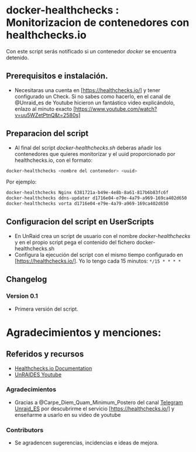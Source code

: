 # **docker-healthchecks** : Monitorizacion de contenedores con healthchecks.io

Con este script serás notificado si un contenedor *docker* se encuentra detenido.

## Prerequisitos e instalación.

- Necesitaras una cuenta en [https://healthchecks.io/] y tener configurado un Check. Si no sabes como hacerlo, en el canal de @Unraid_es de Youtube hicieron un fantástico video explicándolo, enlazo al minuto exacto [https://www.youtube.com/watch?v=uu5WZetPtnQ&t=2580s]

## Preparacion del script

- Al final del script *docker-healthchecks.sh* deberas añadir los contenedores que quieres monitorizar y el uuid proporcionado por healthchecks.io, con el formato: 

``` bash
docker-healthchecks <nombre del contenedor> <uuid>
```

Por ejemplo:

``` bash
docker-healthchecks Nginx 6381721a-b49e-4e8b-8a61-817b6b83fc6f
docker-healthchecks ddns-updater d1716e04-e79e-4a79-a969-169ca402d650
docker-healthchecks vorta d1716e04-e79e-4a79-a969-169ca402d650
```

## Configuracion del script en UserScripts

- En UnRaid crea un script de usuario con el nombre *docker-healthchecks* y en el propio script pega el contenido del fichero docker-healthchecks.sh
- Configura la ejecución del script con el mismo tiempo configurado en [https://healthchecks.io/]. Yo lo tengo cada 15 minutos: `*/15 * * * *`

## Changelog
### Version 0.1
* Primera versión del script.

# Agradecimientos y menciones:

## Referidos y recursos

- [Healthchecks.io Documentation](https://healthchecks.io/docs/)
- [UnRAIDES Youtube](https://www.youtube.com/c/UnRAIDES/)

### Agradecimientos

* Gracias a @Carpe_Diem_Quam_Minimum_Postero del canal [Telegram Unraid_ES](https://t.me/unRAID_ES) por descubrirme el servicio [https://healthchecks.io/] y enseñarme a usarlo en su video de youtube

### Contributors 

* Se agradencen sugerencias, incidencias e ideas de mejora.
